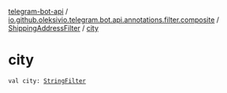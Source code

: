 [telegram-bot-api](../../index.md) / [io.github.oleksivio.telegram.bot.api.annotations.filter.composite](../index.md) / [ShippingAddressFilter](index.md) / [city](./city.md)

# city

`val city: `[`StringFilter`](../../io.github.oleksivio.telegram.bot.api.annotations.filter.primitive/-string-filter/index.md)